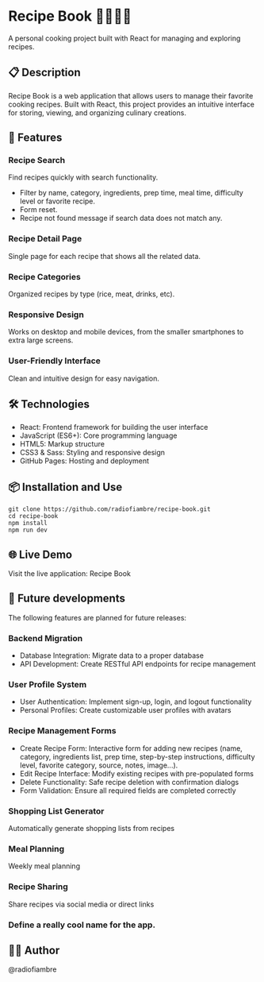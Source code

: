 # Recipe Book 🍳🍝🧑‍🍳

A personal cooking project built with React for managing and exploring recipes.

## 📋 Description
Recipe Book is a web application that allows users to manage their favorite cooking recipes. Built with React, this project provides an intuitive interface for storing, viewing, and organizing culinary creations.



## 🚀 Features
### Recipe Search
Find recipes quickly with search functionality.
* Filter by name, category, ingredients, prep time, meal time, difficulty level or favorite recipe.
* Form reset.
* Recipe not found message if search data does not match any.
### Recipe Detail Page
Single page for each recipe that shows all the related data.
### Recipe Categories
Organized recipes by type (rice, meat, drinks, etc).
### Responsive Design
Works on desktop and mobile devices, from the smaller smartphones to extra large screens. 
### User-Friendly Interface
Clean and intuitive design for easy navigation.



## 🛠️ Technologies

* React: Frontend framework for building the user interface
* JavaScript (ES6+): Core programming language
* HTML5: Markup structure
* CSS3 & Sass: Styling and responsive design
* GitHub Pages: Hosting and deployment

## 📦 Installation and Use
```
git clone https://github.com/radiofiambre/recipe-book.git
cd recipe-book
npm install
npm run dev
```


## 🌐 Live Demo
Visit the live application: Recipe Book


## 🚧 Future developments
The following features are planned for future releases:

### Backend Migration
* Database Integration: Migrate data to a proper database
* API Development: Create RESTful API endpoints for recipe management

### User Profile System
* User Authentication: Implement sign-up, login, and logout functionality
* Personal Profiles: Create customizable user profiles with avatars

### Recipe Management Forms

* Create Recipe Form: Interactive form for adding new recipes (name, category, ingredients list, prep time, step-by-step instructions, difficulty level, favorite category, source, notes, image...).
* Edit Recipe Interface: Modify existing recipes with pre-populated forms
* Delete Functionality: Safe recipe deletion with confirmation dialogs
* Form Validation: Ensure all required fields are completed correctly
### Shopping List Generator
Automatically generate shopping lists from recipes
### Meal Planning
Weekly meal planning
### Recipe Sharing
Share recipes via social media or direct links
### Define a really cool name for the app.

## 👨‍💻 Author
@radiofiambre
